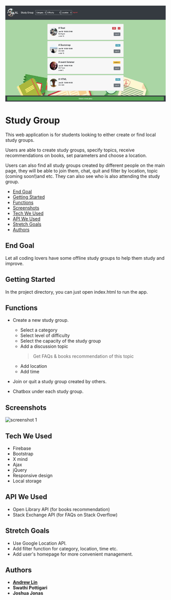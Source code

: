 <img src="assets/images/screenshot.png" height=300px alt="screenshot"></img>

# Study Group

This web application is for students looking to either create or find local study groups.

Users are able to create study groups, specify topics, receive recommendations on books, set parameters and choose a location.

Users can also find all study groups created by different people on the main page, they will be able to join them, chat, quit and filter by location, topic (coming soon!)and etc. They can also see who is also attending the study group.

- [End Goal](#end-goal)
- [Getting Started](#getting-started)
- [Functions](#functions)
- [Screenshots](#screenshots)
- [Tech We Used](#tech-we-used)
- [API We Used](#api-we-used)
- [Stretch Goals](#stretch-goals)
- [Authors](#authors)

## End Goal
Let all coding lovers have some offline study groups to help them study and improve.

## Getting Started

In the project directory, you can just open index.html to run the app.

## Functions
- Create a new study group.
  - Select a category
  - Select level of difficulty
  - Select the capacity of the study group
  - Add a discussion topic
    > Get FAQs & books recommendation of this topic
  - Add location
  - Add time

- Join or quit a study group created by others.

- Chatbox under each study group.

## Screenshots
![screenshot 1](https://i.ibb.co/1qhcZrY/screenshot-copy.png)

## Tech We Used
* Firebase 
* Bootstrap
* X mind
* Ajax
* jQuery
* Responsive design
* Local storage

## API We Used
- Open Library API (for books recommendation)
- Stack Exchange API (for FAQs on Stack Overflow)

## Stretch Goals
- Use Google Location API.
- Add filter function for category, location, time etc.
- Add user's homepage for more convenient management.

## Authors

* [**Andrew Lin**](https://github.com/andrewlin618)
* **Swathi Pottigari**
* **Joshua Jonas**

